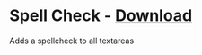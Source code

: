 # Spell Check - [Download](https://betterdiscord.net/ghdl?url=https://raw.githubusercontent.com/mwittrien/BetterDiscordAddons/master/Plugins/SpellCheck/SpellCheck.plugin.js)

Adds a spellcheck to all textareas
